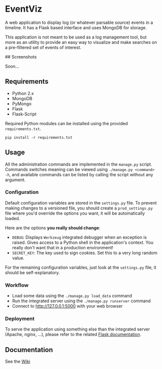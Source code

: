 # EventViz

A web application to display log (or whatever parsable source) events in a timeline. It has a Flask based interface
and uses MongoDB for storage.

This application is not meant to be used as a log management tool, but more as an utility to provide an easy way
to visualize and make searches on a pre-filtered set of events of interest.

## Screenshots

Soon...

## Requirements

* Python 2.x
* MongoDB
* PyMongo
* Flask
* Flask-Script

Required Python modules can be installed using the provided `requirements.txt`.

    pip install -r requirements.txt

## Usage

All the administration commands are implemented in the `manage.py` script. Commands switches meaning can
be viewed using `./manage.py <command> -h`, and available commands can be listed by calling the script
without any argument.

### Configuration

Default configuration variables are stored in the `settings.py` file. To prevent making changes to a versioned file,
you should create a `prod_settings.py` file where you'd override the options you want, it will be automatically loaded.

Here are the options **you really should change**:

* `DEBUG`: Displays `Werkzeug` integrated debugger when an exception is raised. Gives access to a Python shell
in the application's context. You really don't want that in a production environment!
* `SECRET_KEY`: The key used to sign cookies. Set this to a very long random value.

For the remaining configuration variables, just look at the `settings.py` file, it should be self-explanatory.

### Workflow

* Load some data using the `./manage.py load_data` command
* Run the integrated server using the `./manage.py runserver` command
* Connect to http://127.0.0.1:5000 with your web browser

### Deployment

To serve the application using something else than the integrated server (Apache, nginx, ...), please refer to
the related [Flask documentation](http://flask.pocoo.org/docs/deploying/).

## Documentation


See the [Wiki](https://github.com/mattoufoutu/EventViz/wiki)
